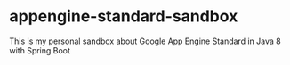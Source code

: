 # appengine-standard-sandbox
This is my personal sandbox about Google App Engine Standard in Java 8 with Spring Boot
